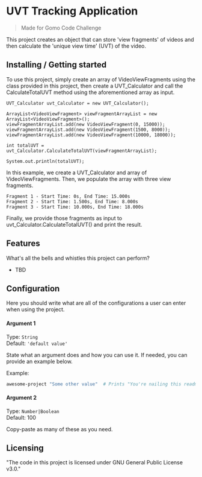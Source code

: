 # UVT Tracking Application
> Made for Gomo Code Challenge

This project creates an object that can store 'view fragments' of videos and then calculate the 'unique view time' (UVT) of the video.

## Installing / Getting started
To use this project, simply create an array of VideoViewFragments using the class provided in this project,
then create a UVT_Calculator and call the CalculateTotalUVT method using the aforementioned array as input.

```shell
UVT_Calculator uvt_Calculator = new UVT_Calculator();

ArrayList<VideoViewFragment> viewFragmentArrayList = new ArrayList<VideoViewFragment>();
viewFragmentArrayList.add(new VideoViewFragment(0, 15000));
viewFragmentArrayList.add(new VideoViewFragment(1500, 8000));
viewFragmentArrayList.add(new VideoViewFragment(10000, 18000));

int totalUVT = uvt_Calculator.CalculateTotalUVT(viewFragmentArrayList);		

System.out.println(totalUVT);
```

In this example, we create a UVT_Calculator and array of VideoViewFragments. 
Then, we populate the array with three view fragments.
```shell
Fragment 1 - Start Time: 0s, End Time: 15.000s
Fragment 2 - Start Time: 1.500s, End Time: 8.000s
Fragment 3 - Start Time: 10.000s, End Time: 18.000s
```
Finally, we provide those fragments as input to uvt_Calculator.CalculateTotalUVT() and print the result.

## Features

What's all the bells and whistles this project can perform?
* TBD

## Configuration

Here you should write what are all of the configurations a user can enter when
using the project.

#### Argument 1
Type: `String`  
Default: `'default value'`

State what an argument does and how you can use it. If needed, you can provide
an example below.

Example:
```bash
awesome-project "Some other value"  # Prints "You're nailing this readme!"
```

#### Argument 2
Type: `Number|Boolean`  
Default: 100

Copy-paste as many of these as you need.



## Licensing
"The code in this project is licensed under GNU General Public License v3.0."
